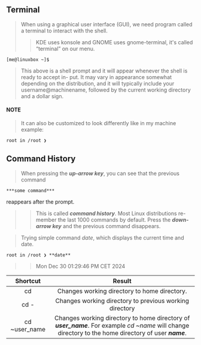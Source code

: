 ## Terminal

> When using a graphical user interface (GUI), we need program called a terminal
to interact with the shell.
>
>> KDE uses konsole and GNOME uses gnome-terminal, it's
called “terminal” on our menu.

```
[me@linuxbox ~]$
```

> This above is a shell prompt and it will appear whenever the shell is ready to accept in-
put. It may vary in appearance somewhat depending on the distribution, and it will
typically include your username@machinename, followed by the current working directory
and a dollar sign.
>
#### **NOTE**
> It can also be customized to look differently like in my machine example:

```
root in /root ❯
```

## Command History
> When pressing the ***up-arrow key***, you can see that the previous command
```
***some command***
```
reappears after the prompt.
>
>> This is called ***command history***. Most Linux distributions re-
member the last 1000 commands by default. Press the ***down-arrow key*** and the previous
command disappears.


>  Trying simple command *date*, which displays the current time and date.
>
```
root in /root ❯ **date**
```
>> Mon Dec 30 01:29:46 PM CET 2024


| Shortcut | Result |
|:--------:|:------:|
|    cd    |     Changes working directory to home directory.    |
|    cd -  |     Changes working directory to previous working directory     |
|    cd ~user_name   |   Changes working directory to home directory of ***user_name***. For example *cd ~name* will change directory to the home directory of user ***name***.     |














